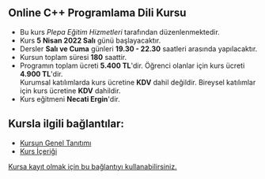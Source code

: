 ## Online C++ Programlama Dili Kursu

+ Bu kurs _Plepa Eğitim Hizmetleri_ tarafından düzenlenmektedir.
+ Kurs __5 Nisan 2022 Salı__ günü başlayacaktır.
+ Dersler __Salı ve Cuma__ günleri __19.30 - 22.30__ saatleri arasında yapılacaktır.
+ Kursun toplam süresi __180__ saattir.
+ Programın toplam ücreti **5.400 TL**'dir. Öğrenci olanlar için kurs ücreti **4.900 TL**'dir. <br>
Kurumsal katılımlarda kurs ücretine **KDV** dahil değildir. Bireysel katılımlar için kurs ücretine **KDV** dahildir.
+ Kurs eğitmeni **Necati Ergin**'dir.


## Kursla ilgili bağlantılar:
+ [Kursun Genel Tanıtımı](https://github.com/necatiergin/Online-C-Programlama-Dili-Kursu/blob/master/kursun_tanitimi.md)
+ [Kurs İçeriği](https://github.com/necatiergin/kurs_programlari/blob/main/c_programlama_dili.md)

[Kursa kayıt olmak için bu bağlantıyı kullanabilirsiniz.](https://zoom.us/meeting/register/tJEsf-iuqTIjE9ckSeBOvc3uVjUVyW15s9AG)
